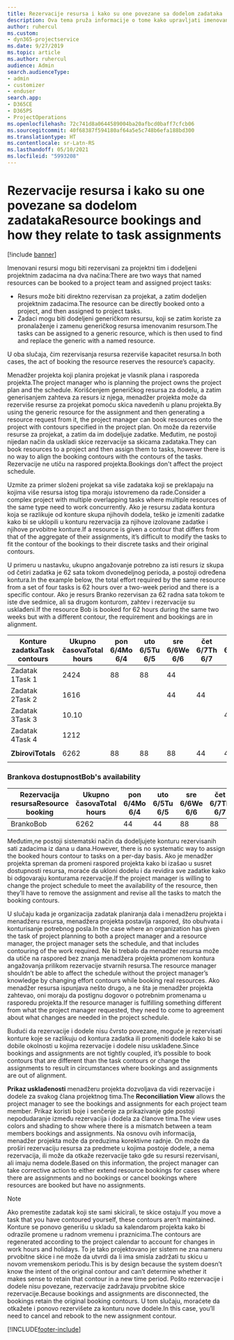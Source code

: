 ```yaml
---
title: Rezervacije resursa i kako su one povezane sa dodelom zadataka
description: Ova tema pruža informacije o tome kako upravljati imenovanim resursima, rezervacijama resursa i dodelama zadataka, kao i kakav je njihov međusobni odnos.
author: ruhercul
ms.custom:
- dyn365-projectservice
ms.date: 9/27/2019
ms.topic: article
ms.author: ruhercul
audience: Admin
search.audienceType:
- admin
- customizer
- enduser
search.app:
- D365CE
- D365PS
- ProjectOperations
ms.openlocfilehash: 72c741d8a0644589004ba20afbcd0baff7cfcb06
ms.sourcegitcommit: 40f68387f594180af64a5e5c748b6efa188bd300
ms.translationtype: HT
ms.contentlocale: sr-Latn-RS
ms.lasthandoff: 05/10/2021
ms.locfileid: "5993208"
---
```

# <a name="resource-bookings-and-how-they-relate-to-task-assignments"></a><span data-ttu-id="22d38-103">Rezervacije resursa i kako su one povezane sa dodelom zadataka</span><span class="sxs-lookup"><span data-stu-id="22d38-103">Resource bookings and how they relate to task assignments</span></span>

[!include [banner](../includes/psa-now-project-operations.md)]

<span data-ttu-id="22d38-104">Imenovani resursi mogu biti rezervisani za projektni tim i dodeljeni projektnim zadacima na dva načina:</span><span class="sxs-lookup"><span data-stu-id="22d38-104">There are two ways that named resources can be booked to a project team and assigned project tasks:</span></span>

- <span data-ttu-id="22d38-105">Resurs može biti direktno rezervisan za projekat, a zatim dodeljen projektnim zadacima.</span><span class="sxs-lookup"><span data-stu-id="22d38-105">The resource can be directly booked onto a project, and then assigned to project tasks.</span></span>
- <span data-ttu-id="22d38-106">Zadaci mogu biti dodeljeni generičkom resursu, koji se zatim koriste za pronalaženje i zamenu generičkog resursa imenovanim resursom.</span><span class="sxs-lookup"><span data-stu-id="22d38-106">The tasks can be assigned to a generic resource, which is then used to find and replace the generic with a named resource.</span></span> 

<span data-ttu-id="22d38-107">U oba slučaja, čim rezervisanja resursa rezerviše kapacitet resursa.</span><span class="sxs-lookup"><span data-stu-id="22d38-107">In both cases, the act of booking the resource reserves the resource’s capacity.</span></span>

<span data-ttu-id="22d38-108">Menadžer projekta koji planira projekat je vlasnik plana i rasporeda projekta.</span><span class="sxs-lookup"><span data-stu-id="22d38-108">The project manager who is planning the project owns the project plan and the schedule.</span></span> <span data-ttu-id="22d38-109">Korišćenjem generičkog resursa za dodelu, a zatim generisanjem zahteva za resurs iz njega, menadžer projekta može da rezerviše resurse za projekat pomoću skica navedenih u planu projekta.</span><span class="sxs-lookup"><span data-stu-id="22d38-109">By using the generic resource for the assignment and then generating a resource request from it, the project manager can book resources onto the project with contours specified in the project plan.</span></span> <span data-ttu-id="22d38-110">On može da rezerviše resurse za projekat, a zatim da im dodeljuje zadatke. Međutim, ne postoji nijedan način da uskladi skice rezervacije sa skicama zadataka.</span><span class="sxs-lookup"><span data-stu-id="22d38-110">They can book resources to a project and then assign them to tasks, however there is no way to align the booking contours with the contours of the tasks.</span></span> <span data-ttu-id="22d38-111">Rezervacije ne utiču na raspored projekta.</span><span class="sxs-lookup"><span data-stu-id="22d38-111">Bookings don't affect the project schedule.</span></span>

<span data-ttu-id="22d38-112">Uzmite za primer složeni projekat sa više zadataka koji se preklapaju na kojima više resursa istog tipa moraju istovremeno da rade.</span><span class="sxs-lookup"><span data-stu-id="22d38-112">Consider a complex project with multiple overlapping tasks where multiple resources of the same type need to work concurrently.</span></span> <span data-ttu-id="22d38-113">Ako je resursu zadata kontura koja se razlikuje od konture skupa njihovih dodela, teško je izmeniti zadatke kako bi se uklopili u konturu rezervacija za njihove izolovane zadatke i njihove prvobitne konture.</span><span class="sxs-lookup"><span data-stu-id="22d38-113">If a resource is given a contour that differs from that of the aggregate of their assignments, it’s difficult to modify the tasks to fit the contour of the bookings to their discrete tasks and their original contours.</span></span>

<span data-ttu-id="22d38-114">U primeru u nastavku, ukupno angažovanje potrebno za isti resurs iz skupa od četiri zadatka je 62 sata tokom dvonedeljnog perioda, a postoji određena kontura.</span><span class="sxs-lookup"><span data-stu-id="22d38-114">In the example below, the total effort required by the same resource from a set of four tasks is 62 hours over a two-week period and there is a specific contour.</span></span> <span data-ttu-id="22d38-115">Ako je resurs Branko rezervisan za 62 radna sata tokom te iste dve sedmice, ali sa drugom konturom, zahtev i rezervacije su usklađeni.</span><span class="sxs-lookup"><span data-stu-id="22d38-115">If the resource Bob is booked for 62 hours during the same two weeks but with a different contour, the requirement and bookings are in alignment.</span></span>

| <span data-ttu-id="22d38-116">**Konture zadatka**</span><span class="sxs-lookup"><span data-stu-id="22d38-116">**Task contours**</span></span>    | <span data-ttu-id="22d38-117">**Ukupno časova**</span><span class="sxs-lookup"><span data-stu-id="22d38-117">**Total hours**</span></span> | <span data-ttu-id="22d38-118">pon 6/4</span><span class="sxs-lookup"><span data-stu-id="22d38-118">Mo 6/4</span></span> | <span data-ttu-id="22d38-119">uto 6/5</span><span class="sxs-lookup"><span data-stu-id="22d38-119">Tu 6/5</span></span> | <span data-ttu-id="22d38-120">sre 6/6</span><span class="sxs-lookup"><span data-stu-id="22d38-120">We 6/6</span></span> | <span data-ttu-id="22d38-121">čet 6/7</span><span class="sxs-lookup"><span data-stu-id="22d38-121">Th 6/7</span></span> | <span data-ttu-id="22d38-122">pet 6/8</span><span class="sxs-lookup"><span data-stu-id="22d38-122">Fr 6/8</span></span> | <span data-ttu-id="22d38-123">sub 6/9</span><span class="sxs-lookup"><span data-stu-id="22d38-123">Sa 6/9</span></span> | <span data-ttu-id="22d38-124">ne 6/10</span><span class="sxs-lookup"><span data-stu-id="22d38-124">Su 6/10</span></span> | <span data-ttu-id="22d38-125">pon 6/11</span><span class="sxs-lookup"><span data-stu-id="22d38-125">Mo 6/11</span></span> | <span data-ttu-id="22d38-126">uto 6/12</span><span class="sxs-lookup"><span data-stu-id="22d38-126">Tu 6/12</span></span> | <span data-ttu-id="22d38-127">sre 6/13</span><span class="sxs-lookup"><span data-stu-id="22d38-127">We 6/13</span></span> | <span data-ttu-id="22d38-128">čet 6/14</span><span class="sxs-lookup"><span data-stu-id="22d38-128">Th 6/14</span></span> | <span data-ttu-id="22d38-129">pet 6/15</span><span class="sxs-lookup"><span data-stu-id="22d38-129">Fr 6/15</span></span> |
|----------------------|-----------------|--------|--------|--------|--------|--------|--------|---------|---------|---------|---------|---------|---------|
| <span data-ttu-id="22d38-130">Zadatak 1</span><span class="sxs-lookup"><span data-stu-id="22d38-130">Task 1</span></span>               | <span data-ttu-id="22d38-131">24</span><span class="sxs-lookup"><span data-stu-id="22d38-131">24</span></span>              | <span data-ttu-id="22d38-132">8</span><span class="sxs-lookup"><span data-stu-id="22d38-132">8</span></span>      | <span data-ttu-id="22d38-133">8</span><span class="sxs-lookup"><span data-stu-id="22d38-133">8</span></span>      | <span data-ttu-id="22d38-134">4</span><span class="sxs-lookup"><span data-stu-id="22d38-134">4</span></span>      |        |        |        |         |         |         | <span data-ttu-id="22d38-135">4</span><span class="sxs-lookup"><span data-stu-id="22d38-135">4</span></span>       |         |         |
| <span data-ttu-id="22d38-136">Zadatak 2</span><span class="sxs-lookup"><span data-stu-id="22d38-136">Task 2</span></span>               | <span data-ttu-id="22d38-137">16</span><span class="sxs-lookup"><span data-stu-id="22d38-137">16</span></span>              |        |        | <span data-ttu-id="22d38-138">4</span><span class="sxs-lookup"><span data-stu-id="22d38-138">4</span></span>      | <span data-ttu-id="22d38-139">4</span><span class="sxs-lookup"><span data-stu-id="22d38-139">4</span></span>      |        |        |         | <span data-ttu-id="22d38-140">8</span><span class="sxs-lookup"><span data-stu-id="22d38-140">8</span></span>       |         |         |         |         |
| <span data-ttu-id="22d38-141">Zadatak 3</span><span class="sxs-lookup"><span data-stu-id="22d38-141">Task 3</span></span>               | <span data-ttu-id="22d38-142">10.</span><span class="sxs-lookup"><span data-stu-id="22d38-142">10</span></span>              |        |        |        |        | <span data-ttu-id="22d38-143">4</span><span class="sxs-lookup"><span data-stu-id="22d38-143">4</span></span>      |        |         |         | <span data-ttu-id="22d38-144">4</span><span class="sxs-lookup"><span data-stu-id="22d38-144">4</span></span>       |         | <span data-ttu-id="22d38-145">2</span><span class="sxs-lookup"><span data-stu-id="22d38-145">2</span></span>       |         |
| <span data-ttu-id="22d38-146">Zadatak 4</span><span class="sxs-lookup"><span data-stu-id="22d38-146">Task 4</span></span>               | <span data-ttu-id="22d38-147">12</span><span class="sxs-lookup"><span data-stu-id="22d38-147">12</span></span>              |        |        |        |        |        |        |         |         |         | <span data-ttu-id="22d38-148">4</span><span class="sxs-lookup"><span data-stu-id="22d38-148">4</span></span>       |         | <span data-ttu-id="22d38-149">8</span><span class="sxs-lookup"><span data-stu-id="22d38-149">8</span></span>       |
|                      |                 |        |        |        |        |        |        |         |         |         |         |         |         |
| <span data-ttu-id="22d38-150">**Zbirovi**</span><span class="sxs-lookup"><span data-stu-id="22d38-150">**Totals**</span></span>           | <span data-ttu-id="22d38-151">62</span><span class="sxs-lookup"><span data-stu-id="22d38-151">62</span></span>              | <span data-ttu-id="22d38-152">8</span><span class="sxs-lookup"><span data-stu-id="22d38-152">8</span></span>      | <span data-ttu-id="22d38-153">8</span><span class="sxs-lookup"><span data-stu-id="22d38-153">8</span></span>      | <span data-ttu-id="22d38-154">8</span><span class="sxs-lookup"><span data-stu-id="22d38-154">8</span></span>      | <span data-ttu-id="22d38-155">4</span><span class="sxs-lookup"><span data-stu-id="22d38-155">4</span></span>      | <span data-ttu-id="22d38-156">4</span><span class="sxs-lookup"><span data-stu-id="22d38-156">4</span></span>      |        |         | <span data-ttu-id="22d38-157">8</span><span class="sxs-lookup"><span data-stu-id="22d38-157">8</span></span>       | <span data-ttu-id="22d38-158">4</span><span class="sxs-lookup"><span data-stu-id="22d38-158">4</span></span>       | <span data-ttu-id="22d38-159">8</span><span class="sxs-lookup"><span data-stu-id="22d38-159">8</span></span>       | <span data-ttu-id="22d38-160">2</span><span class="sxs-lookup"><span data-stu-id="22d38-160">2</span></span>       | <span data-ttu-id="22d38-161">8</span><span class="sxs-lookup"><span data-stu-id="22d38-161">8</span></span>       |
|                      |                 |        |        |        |        |        |        |         |         |         |         |

### <a name="bobs-availability"></a><span data-ttu-id="22d38-162">Brankova dostupnost</span><span class="sxs-lookup"><span data-stu-id="22d38-162">Bob's availability</span></span>
| <span data-ttu-id="22d38-163">**Rezervacija   resursa**</span><span class="sxs-lookup"><span data-stu-id="22d38-163">**Resource   booking**</span></span> | <span data-ttu-id="22d38-164">**Ukupno časova**</span><span class="sxs-lookup"><span data-stu-id="22d38-164">**Total hours**</span></span> | <span data-ttu-id="22d38-165">pon 6/4</span><span class="sxs-lookup"><span data-stu-id="22d38-165">Mo 6/4</span></span> | <span data-ttu-id="22d38-166">uto 6/5</span><span class="sxs-lookup"><span data-stu-id="22d38-166">Tu 6/5</span></span> | <span data-ttu-id="22d38-167">sre 6/6</span><span class="sxs-lookup"><span data-stu-id="22d38-167">We 6/6</span></span> | <span data-ttu-id="22d38-168">čet 6/7</span><span class="sxs-lookup"><span data-stu-id="22d38-168">Th 6/7</span></span> | <span data-ttu-id="22d38-169">pet 6/8</span><span class="sxs-lookup"><span data-stu-id="22d38-169">Fr 6/8</span></span> | <span data-ttu-id="22d38-170">sub 6/9</span><span class="sxs-lookup"><span data-stu-id="22d38-170">Sa 6/9</span></span> | <span data-ttu-id="22d38-171">ne 6/10</span><span class="sxs-lookup"><span data-stu-id="22d38-171">Su 6/10</span></span> | <span data-ttu-id="22d38-172">pon 6/11</span><span class="sxs-lookup"><span data-stu-id="22d38-172">Mo 6/11</span></span> | <span data-ttu-id="22d38-173">uto 6/12</span><span class="sxs-lookup"><span data-stu-id="22d38-173">Tu 6/12</span></span> | <span data-ttu-id="22d38-174">sre 6/13</span><span class="sxs-lookup"><span data-stu-id="22d38-174">We 6/13</span></span> | <span data-ttu-id="22d38-175">čet 6/14</span><span class="sxs-lookup"><span data-stu-id="22d38-175">Th 6/14</span></span> | <span data-ttu-id="22d38-176">pet 6/15</span><span class="sxs-lookup"><span data-stu-id="22d38-176">Fr 6/15</span></span> |
|------------------------|-----------------|--------|--------|--------|--------|--------|--------|---------|---------|---------|---------|---------|---------|
| <span data-ttu-id="22d38-177">Branko</span><span class="sxs-lookup"><span data-stu-id="22d38-177">Bob</span></span>                    | <span data-ttu-id="22d38-178">62</span><span class="sxs-lookup"><span data-stu-id="22d38-178">62</span></span>              | <span data-ttu-id="22d38-179">4</span><span class="sxs-lookup"><span data-stu-id="22d38-179">4</span></span>      | <span data-ttu-id="22d38-180">4</span><span class="sxs-lookup"><span data-stu-id="22d38-180">4</span></span>      | <span data-ttu-id="22d38-181">8</span><span class="sxs-lookup"><span data-stu-id="22d38-181">8</span></span>      | <span data-ttu-id="22d38-182">8</span><span class="sxs-lookup"><span data-stu-id="22d38-182">8</span></span>      | <span data-ttu-id="22d38-183">8</span><span class="sxs-lookup"><span data-stu-id="22d38-183">8</span></span>      |        |         | <span data-ttu-id="22d38-184">4</span><span class="sxs-lookup"><span data-stu-id="22d38-184">4</span></span>       | <span data-ttu-id="22d38-185">4</span><span class="sxs-lookup"><span data-stu-id="22d38-185">4</span></span>       | <span data-ttu-id="22d38-186">8</span><span class="sxs-lookup"><span data-stu-id="22d38-186">8</span></span>       | <span data-ttu-id="22d38-187">8</span><span class="sxs-lookup"><span data-stu-id="22d38-187">8</span></span>       | <span data-ttu-id="22d38-188">6.</span><span class="sxs-lookup"><span data-stu-id="22d38-188">6</span></span>       |

<span data-ttu-id="22d38-189">Međutim,ne postoji sistematski način da dodeljujete konturu rezervisanih sati zadacima iz dana u dana.</span><span class="sxs-lookup"><span data-stu-id="22d38-189">However, there is no systematic way to assign the booked hours contour to tasks on a per-day basis.</span></span> <span data-ttu-id="22d38-190">Ako je menadžer projekta spreman da promeni raspored projekta kako bi izašao u susret dostupnosti resursa, moraće da ukloni dodelu i da revidira sve zadatke kako bi odgovaraju konturama rezervacije.</span><span class="sxs-lookup"><span data-stu-id="22d38-190">If the project manager is willing to change the project schedule to meet the availability of the resource, then they’ll have to remove the assignment and revise all the tasks to match the booking contours.</span></span>

<span data-ttu-id="22d38-191">U slučaju kada je organizacija zadatak planiranja dala i menadžeru projekta i menadžeru resursa, menadžera projekta postavlja raspored, što obuhvata i konturisanje potrebnog posla.</span><span class="sxs-lookup"><span data-stu-id="22d38-191">In the case where an organization has given the task of project planning to both a project manager and a resource manager, the project manager sets the schedule, and that includes contouring of the work required.</span></span> <span data-ttu-id="22d38-192">Ne bi trebalo da menadžer resursa može da utiče na raspored bez znanja menadžera projekta promenom kontura angažovanja prilikom rezervacije stvarnih resursa.</span><span class="sxs-lookup"><span data-stu-id="22d38-192">The resource manager shouldn’t be able to affect the schedule without the project manager’s knowledge by changing effort contours while booking real resources.</span></span> <span data-ttu-id="22d38-193">Ako menadžer resursa ispunjava nešto drugo, a ne šta je menadžer projekta zahtevao, oni moraju da postignu dogovor o potrebnim promenama u rasporedu projekta.</span><span class="sxs-lookup"><span data-stu-id="22d38-193">If the resource manager is fulfilling something different from what the project manager requested, they need to come to agreement about what changes are needed in the project schedule.</span></span>

<span data-ttu-id="22d38-194">Budući da rezervacije i dodele nisu čvrsto povezane, moguće je rezervisati konture koje se razlikuju od kontura zadatka ili promeniti dodele kako bi se dobile okolnosti u kojima rezervacije i dodele nisu usklađene.</span><span class="sxs-lookup"><span data-stu-id="22d38-194">Since bookings and assignments are not tightly coupled, it’s possible to book contours that are different than the task contours or change the assignments to result in circumstances where bookings and assignments are out of alignment.</span></span>

<span data-ttu-id="22d38-195">**Prikaz usklađenosti** menadžeru projekta dozvoljava da vidi rezervacije i dodele za svakog člana projektnog tima.</span><span class="sxs-lookup"><span data-stu-id="22d38-195">The **Reconciliation View** allows the project manager to see the bookings and assignments for each project team member.</span></span> <span data-ttu-id="22d38-196">Prikaz koristi boje i senčenje za prikazivanje gde postoji nepodudaranje između rezervacija i dodela za članove tima.</span><span class="sxs-lookup"><span data-stu-id="22d38-196">The view uses colors and shading to show where there is a mismatch between a team members bookings and assignments.</span></span> <span data-ttu-id="22d38-197">Na osnovu ovih informacija, menadžer projekta može da preduzima korektivne radnje. On može da proširi rezervaciju resursa za predmete u kojima postoje dodele, a nema rezervacija, ili može da otkaže rezervacije tako gde su resursi rezervisani, ali imaju nema dodele.</span><span class="sxs-lookup"><span data-stu-id="22d38-197">Based on this information, the project manager can take corrective action to either extend resource bookings for cases where there are assignments and no bookings or cancel bookings where resources are booked but have no assignments.</span></span>

> [!NOTE]
> <span data-ttu-id="22d38-198">Ako premestite zadatak koji ste sami skicirali, te skice ostaju.</span><span class="sxs-lookup"><span data-stu-id="22d38-198">If you move a task that you have contoured yourself, these contours aren’t maintained.</span></span> <span data-ttu-id="22d38-199">Konture se ponovo generišu u skladu sa kalendarom projekta kako bi odrazile promene u radnom vremenu i praznicima.</span><span class="sxs-lookup"><span data-stu-id="22d38-199">The contours are regenerated according to the project calendar to account for changes in work hours and holidays.</span></span> <span data-ttu-id="22d38-200">To je tako projektovano jer sistem ne zna nameru prvobitne skice i ne može da utvrdi da li ima smisla zadržati tu skicu u novom vremenskom periodu.</span><span class="sxs-lookup"><span data-stu-id="22d38-200">This is by design because the system doesn’t know the intent of the original contour and can’t determine whether it makes sense to retain that contour in a new time period.</span></span> <span data-ttu-id="22d38-201">Pošto rezervacije i dodele nisu povezane, rezervacije zadržavaju prvobitne skice rezervacije.</span><span class="sxs-lookup"><span data-stu-id="22d38-201">Because bookings and assignments are disconnected, the bookings retain the original booking contours.</span></span> <span data-ttu-id="22d38-202">U tom slučaju, moraćete da otkažete i ponovo rezervišete za konturu nove dodele.</span><span class="sxs-lookup"><span data-stu-id="22d38-202">In this case, you’ll need to cancel and rebook to the new assignment contour.</span></span>



[!INCLUDE[footer-include](../includes/footer-banner.md)]